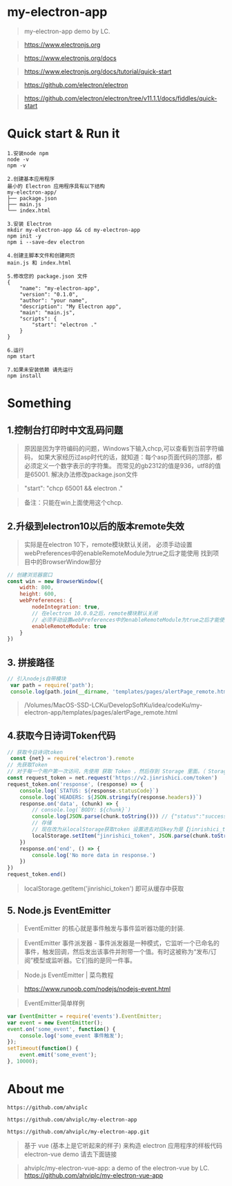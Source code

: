 # my-electron-app

> my-electron-app demo by LC.

> https://www.electronjs.org

> https://www.electronjs.org/docs

> https://www.electronjs.org/docs/tutorial/quick-start

> https://github.com/electron/electron

> https://github.com/electron/electron/tree/v11.1.1/docs/fiddles/quick-start

# Quick start & Run it

```
1.安装node npm
node -v
npm -v

2.创建基本应用程序
最小的 Electron 应用程序具有以下结构
my-electron-app/
├── package.json
├── main.js
└── index.html

3.安装 Electron
mkdir my-electron-app && cd my-electron-app
npm init -y
npm i --save-dev electron

4.创建主脚本文件和创建网页
main.js 和 index.html

5.修改您的 package.json 文件
{
    "name": "my-electron-app",
    "version": "0.1.0",
    "author": "your name",
    "description": "My Electron app",
    "main": "main.js",
    "scripts": {
        "start": "electron ."
    }
}

6.运行
npm start

7.如果未安装依赖 请先运行
npm install
```

# Something

## 1.控制台打印时中文乱码问题

> 原因是因为字符编码的问题，Windows下输入chcp,可以查看到当前字符编码，
如果大家经历过asp时代的话，就知道：每个asp页面代码的顶部，都必须定义一个数字表示的字符集。
而常见的gb2312的值是936，utf8的值是65001.
解决办法修改package.json文件

>  "start": "chcp 65001 && electron ."

> 备注：只能在win上面使用这个chcp.

## 2.升级到electron10以后的版本remote失效

> 实际是在electron 10下，remote模块默认关闭， 必须手动设置webPreferences中的enableRemoteModule为true之后才能使用
找到项目中的BrowserWindow部分

```javascript
// 创建浏览器窗口
const win = new BrowserWindow({
    width: 800,
    height: 600,
    webPreferences: {
        nodeIntegration: true,
        // 在electron 10.0.0之后，remote模块默认关闭
        // 必须手动设置webPreferences中的enableRemoteModule为true之后才能使用
        enableRemoteModule: true
    }
})
```

## 3. 拼接路径

```javascript
// 引入nodejs自带模块
 var path = require('path');
 console.log(path.join(__dirname, 'templates/pages/alertPage_remote.html'))
```

> /Volumes/MacOS-SSD-LCKu/DevelopSoftKu/idea/codeKu/my-electron-app/templates/pages/alertPage_remote.html

## 4.获取今日诗词Token代码

```javascript
// 获取今日诗词token
 const {net} = require('electron').remote
// 先获取Token
// 对于每一个用户第一次访问，先使用 获取 Token ，然后存到 Storage 里面。（ Storage 表示一些长效的储存机制，如 localStorage ，您 不应该存储到运行内存 中）
const request_token = net.request('https://v2.jinrishici.com/token')
request_token.on('response', (response) => {
    console.log(`STATUS: ${response.statusCode}`)
    console.log(`HEADERS: ${JSON.stringify(response.headers)}`)
    response.on('data', (chunk) => {
        // console.log(`BODY: ${chunk}`)
        console.log(JSON.parse(chunk.toString())) // {"status":"success","data":"7yzsEYo2vZ3zwBG+yfTtWtblmvFbz7QD"}
        // 存储
        // 现在改为从localStorage获取token 设置进去对应key为是【jinrishici_token】 
        localStorage.setItem("jinrishici_token", JSON.parse(chunk.toString()).data);
    })
    response.on('end', () => {
        console.log('No more data in response.')
    })
})
request_token.end()
```
> localStorage.getItem('jinrishici_token') 即可从缓存中获取

## 5. Node.js EventEmitter

> EventEmitter 的核心就是事件触发与事件监听器功能的封装.

> EventEmitter 事件派发器 - 事件派发器是一种模式，它监听一个已命名的事件，触发回调，然后发出该事件并附带一个值。有时这被称为“发布/订阅”模型或监听器。它们指的是同一件事。

> Node.js EventEmitter | 菜鸟教程

> https://www.runoob.com/nodejs/nodejs-event.html

> EventEmitter简单样例

```javascript
var EventEmitter = require('events').EventEmitter;
var event = new EventEmitter();
event.on('some_event', function() {
    console.log('some_event 事件触发');
});
setTimeout(function() {
    event.emit('some_event');
}, 10000);
```

# About me

```
https://github.com/ahviplc

https://github.com/ahviplc/my-electron-app

https://github.com/ahviplc/my-electron-app.git
```

> 基于 vue (基本上是它听起来的样子) 来构造 electron 应用程序的样板代码 electron-vue demo 请去下面链接

> ahviplc/my-electron-vue-app: a demo of the electron-vue by LC.
https://github.com/ahviplc/my-electron-vue-app
